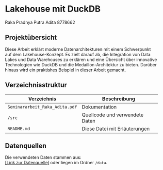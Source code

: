 
# Lakehouse mit DuckDB
Raka Pradnya Putra Adita 8778662

## Projektübersicht

Diese Arbeit erklärt moderne Datenarchitekturen mit einem Schwerpunkt auf dem Lakehouse-Konzept. Es zielt darauf ab, die Integration von Data Lakes und Data Warehouses zu erklären und eine Übersicht über innovative Technologien wie DuckDB und die Medaillon-Architektur zu bieten. Darüber hinaus wird ein praktishes Beispiel in dieser Arbeit gemacht.

## Verzeichnisstruktur
| Verzeichnis   | Beschreibung                    |
|---------------|---------------------------------|
| `Seminararbeit_Raka_Adita.pdf`       | Dokumentation                  |
| `/src`        | Quellcode und verwendete Daten |
| `README.md`   | Diese Datei mit Erläuterungen  |



## Datenquellen
Die verwendeten Daten stammen aus:  
[\[Link zur Datenquelle\]](https://www.kaggle.com/datasets/zeesolver/consumer-behavior-and-shopping-habits-dataset?resource=download&select=shopping_behavior_updated.csv) oder liegen im Ordner `/data`.









